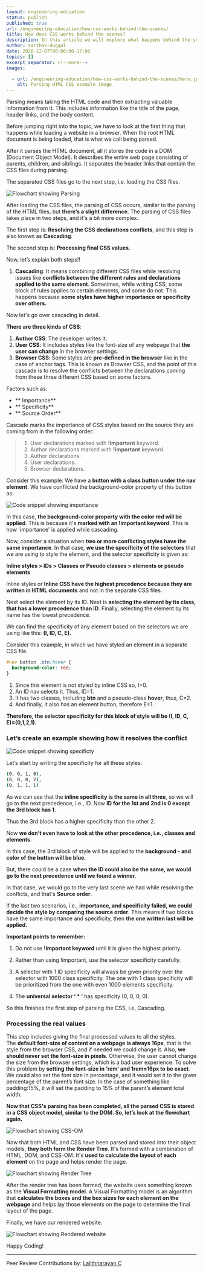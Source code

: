 ```yaml
---
layout: engineering-education
status: publish
published: true
url: /engineering-education/how-css-works-behind-the-scenes/
title: How does CSS works behind the scenes?
description: In this article we will explore what happens behind the scenes with CSS (Cascading Style Sheets). We will go over what parsing is within HTML.
author: sarthak-duggal
date: 2020-12-07T00:00:00-17:00
topics: []
excerpt_separator: <!--more-->
images:

  - url: /engineering-education/how-css-works-behind-the-scenes/hero.jpg
    alt: Parsing HTML CSS example image
---
```

Parsing means taking the HTML code and then extracting valuable information from it. This includes information like the title of the page, header links, and the body content.
<!--more-->
Before jumping right into the topic, we have to look at the first thing that happens while loading a website in a browser. When the root HTML document is being loaded, that is what we call being parsed.

After it parses the HTML document, all it stores the code in a DOM (Document Object Model). It describes the entire web page consisting of parents, children, and siblings. It separates the header links that contain the CSS files during parsing.

The separated CSS files go to the next step, i.e. loading the CSS files.

![Flowchart showing Parsing](/engineering-education/how-css-works-behind-the-scenes/parsing.png)

After loading the CSS files, the parsing of CSS occurs, similar to the parsing of the HTML files, but **there’s a slight difference**. The parsing of CSS files takes place in two steps, and it's a bit more complex.

The first step is: **Resolving the CSS declarations conflicts**, and this step is also known as **Cascading**.

The second step is: **Processing final CSS values.**

Now, let’s explain both steps!!

1. **Cascading**: It means combining different CSS files while resolving issues like **conflicts between the different rules and declarations applied to the same element**. Sometimes, while writing CSS, some block of rules applies to certain elements, and some do not. This happens because **some styles have higher importance or specificity over others.**

Now let's go over cascading in detail.

**There are three kinds of CSS**:

1. **Author CSS**: The developer writes it.
2. **User CSS**: It includes styles like the font-size of any webpage that **the user can change** in the browser settings.
3. **Browser CSS**: Some styles are **pre-defined in the browser** like in the case of anchor tags. This is known as Browser CSS, and the point of this cascade is to resolve the conflicts between the declarations coming from these three different CSS based on some factors.

Factors such as:
- ** Importance**
- ** Specificity**
- ** Source Order**

Cascade marks the importance of CSS styles based on the source they are coming from in the following order:

> 1. User declarations marked with **!important** keyword.
> 2. Author declarations marked with **!important** keyword.
> 3. Author declarations.
> 4. User declarations.
> 5. Browser declarations.

Consider this example: We have a **button with a class button under the nav element**. We have conflicted the background-color property of this button as:

![Code snippet showing importance](/engineering-education/how-css-works-behind-the-scenes/importance-code.png)

In this case, **the background-color property with the color red will be applied**. This is because it's **marked with an !important keyword**. This is how 'importance' is applied while cascading.

Now, consider a situation when **two or more conflicting styles have the same importance**. In that case, **we use the specificity of the selectors** that we are using to style the element, and the selector specificity is given as:

**Inline styles > IDs > Classes or Pseudo classes > elements or pseudo elements**

Inline styles or **Inline CSS have the highest precedence because they are written in HTML documents** and not in the separate CSS files.

Next select the element by its ID. Next is **selecting the element by its class, that has a lower precedence than ID**. Finally, selecting the element by its name has the lowest precedence.

We can find the specificity of any element based on the selectors we are using like this: **(I, ID, C, E).**

Consider this example, in which we have styled an element in a separate CSS file.

```css
#nav button .btn:hover {
  background-color: red;
}
```

1. Since this element is not styled by inline CSS so, I=0.
2. An ID nav selects it. Thus, ID=1.
3. It has two classes, including **btn** and a pseudo-class **hover**, thus, C=2.
4. And finally, it also has an element button, therefore E=1.

**Therefore, the selector specificity for this block of style will be (I, ID, C, E)=(0,1,2,1).**

### Let’s create an example showing how it resolves the conflict
![Code snippet showing specificty](/engineering-education/how-css-works-behind-the-scenes/specificity-code.png)

Let’s start by writing the specificity for all these styles:
```bash
(0, 0, 1, 0),
(0, 0, 0, 2),
(0, 1, 1, 1)
```

As we can see that the **inline specificity is the same in all three**, so we will go to the next precedence, i.e., ID. Now **ID for the 1st and 2nd is 0 except the 3rd block has 1**.

Thus the 3rd block has a higher specificity than the other 2.

Now **we don’t even have to look at the other precedence, i.e., classes and elements**.

In this case, the 3rd block of style will be applied to the **background - and color of the button will be blue.**

But, there could be a case **when the ID could also be the same, we would go to the next precedence until we found a winner**.

In that case, we would go to the very last scene we had while resolving the conflicts, and that's **Source order**.

If the last two scenarios, i.e., **importance, and specificity failed, we could decide the style by comparing the source order**. This means if two blocks have the same importance and specificity, then **the one written last will be applied.**

**Important points to remember:**

1. Do not use **!important keyword** until it is given the highest priority.

2. Rather than using !important, use the selector specificity carefully.

3. A selector with 1 ID specificity will always be given priority over the selector with 1000 class specificity. The one with 1 class specificity will be prioritized from the one with even 1000 elements specificity.

4. The **universal selector ‘ \* ‘** has specificity (0, 0, 0, 0).

So this finishes the first step of parsing the CSS, i.e, Cascading.

### Processing the real values
This step includes giving the final processed values to all the styles.<br>
The **default font-size of content on a webpage is always 16px**, that is the style from the browser CSS, and if needed we could change it.
Also, **we should never set the font-size in pixels**. Otherwise, the user cannot change the size from the browser settings, which is a bad user experience.
To solve this problem by **setting the font-size in ‘rem’ and 1rem=16px to be exact**.<br>
We could also set the font size in percentage, and it would set it to the given percentage of the parent’s font size.
In the case of something like padding:15%, it will set the padding to 15% of the parent’s element total width.

**Now that CSS's parsing has been completed, all the parsed CSS is stored in a CSS object model, similar to the DOM. So, let’s look at the flowchart again.**

![Flowchart showing CSS-OM](/engineering-education/how-css-works-behind-the-scenes/css-om.png)

Now that both HTML and CSS have been parsed and stored into their object models, **they both form the Render Tree**. It's formed with a combination of HTML, DOM, and CSS-OM. It's **used to calculate the layout of each element** on the page and helps render the page.

![Flowchart showing Render Tree](/engineering-education/how-css-works-behind-the-scenes/render-tree.png)

After the render tree has been formed, the website uses something known as the **Visual Formatting model**. A Visual Formatting model is an algorithm that **calculates the boxes and the box sizes for each element on the webpage** and helps lay those elements on the page to determine the final layout of the page.

Finally, we have our rendered website.

![Flowchart showing Rendered website](/engineering-education/how-css-works-behind-the-scenes/rendered-website.png)

Happy Coding!

---
Peer Review Contributions by: [Lalithnarayan C](/engineering-education/authors/lalithnarayan-c/)
